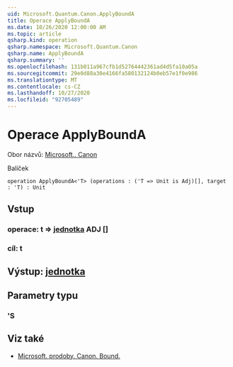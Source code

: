 ```yaml
---
uid: Microsoft.Quantum.Canon.ApplyBoundA
title: Operace ApplyBoundA
ms.date: 10/26/2020 12:00:00 AM
ms.topic: article
qsharp.kind: operation
qsharp.namespace: Microsoft.Quantum.Canon
qsharp.name: ApplyBoundA
qsharp.summary: ''
ms.openlocfilehash: 131b011a967cfb1d52764442361ad4d5fa10a05a
ms.sourcegitcommit: 29e0d88a30e4166fa580132124b0eb57e1f0e986
ms.translationtype: MT
ms.contentlocale: cs-CZ
ms.lasthandoff: 10/27/2020
ms.locfileid: "92705489"
---
```

# <a name="applybounda-operation"></a>Operace ApplyBoundA

Obor názvů: [Microsoft.. Canon](xref:Microsoft.Quantum.Canon)

Balíček [](https://nuget.org/packages/)




```qsharp
operation ApplyBoundA<'T> (operations : ('T => Unit is Adj)[], target : 'T) : Unit
```


## <a name="input"></a>Vstup

### <a name="operations--t--unit-adj"></a>operace: t => [jednotka](xref:microsoft.quantum.lang-ref.unit) ADJ []




### <a name="target--t"></a>cíl: t





## <a name="output--unit"></a>Výstup: [jednotka](xref:microsoft.quantum.lang-ref.unit)



## <a name="type-parameters"></a>Parametry typu

### <a name="t"></a>'S



## <a name="see-also"></a>Viz také

- [Microsoft. prodoby. Canon. Bound.](xref:Microsoft.Quantum.Canon.BoundA)